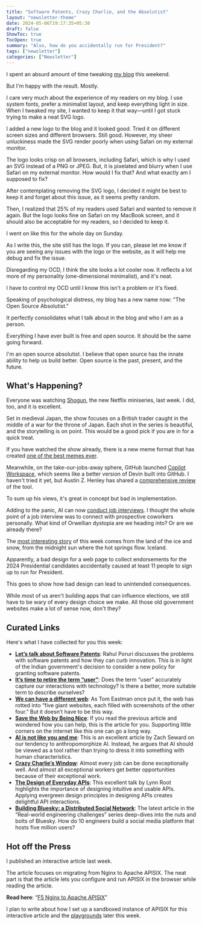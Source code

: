 ```yaml
---
title: "Software Patents, Crazy Charlie, and the Absolutist"
layout: "newsletter-theme"
date: 2024-05-06T19:17:35+05:30
draft: false
ShowToc: true
TocOpen: true
summary: "Also, how do you accidentally run for President?"
tags: ["newsletter"]
categories: ["Newsletter"]
---
```


I spent an absurd amount of time tweaking [my blog](https://navendu.me/) this weekend.

But I'm happy with the result. Mostly.

I care very much about the experience of my readers on my blog. I use system fonts, prefer a minimalist layout, and keep everything light in size. When I tweaked my site, I wanted to keep it that way—until I got stuck trying to make a neat SVG logo.

I added a new logo to the blog and it looked good. Tried it on different screen sizes and different browsers. Still good. However, my sheer unluckiness made the SVG render poorly when using Safari on my external monitor.

The logo looks crisp on all browsers, including Safari, which is why I used an SVG instead of a PNG or JPEG. But, it is pixelated and blurry when I use Safari on my external monitor. How would I fix that? And what exactly am I supposed to fix?

After contemplating removing the SVG logo, I decided it might be best to keep it and forget about this issue, as it seems pretty random.

Then, I realized that 25% of my readers used Safari and wanted to remove it again. But the logo looks fine on Safari on my MacBook screen, and it should also be acceptable for my readers, so I decided to keep it.

I went on like this for the whole day on Sunday.

As I write this, the site still has the logo. If you can, please let me know if you are seeing any issues with the logo or the website, as it will help me debug and fix the issue.

Disregarding my OCD, I think the site looks a lot cooler now. It reflects a lot more of my personality (one-dimensional minimalist), and it's neat.

I have to control my OCD until I know this isn't a problem or it's fixed.

Speaking of psychological distress, my blog has a new name now: "The Open Source Absolutist."

It perfectly consolidates what I talk about in the blog and who I am as a person.

Everything I have ever built is free and open source. It should be the same going forward.

I'm an open source absolutist. I believe that open source has the innate ability to help us build better. Open source is the past, present, and the future.

## What's Happening?

Everyone was watching [Shogun](https://en.wikipedia.org/wiki/Sh%C5%8Dgun_(2024_miniseries)), the new Netflix miniseries, last week. I did, too, and it is excellent.

Set in medieval Japan, the show focuses on a British trader caught in the middle of a war for the throne of Japan. Each shot in the series is beautiful, and the storytelling is on point. This would be a good pick if you are in for a quick treat.

If you have watched the show already, there is a new meme format that has created [one of the best memes ever](https://twitter.com/TrungTPhan/status/1783163600363753791).

Meanwhile, on the take-our-jobs-away sphere, GitHub launched [Copilot Workspace](https://github.blog/2024-04-29-github-copilot-workspace/), which seems like a better version of Devin built into GitHub. I haven't tried it yet, but Austin Z. Henley has shared a [comprehensive review](https://austinhenley.com/blog/copilotworkspace.html) of the tool.

To sum up his views, it's great in concept but bad in implementation.

Adding to the panic, AI can now [conduct job interviews](https://www.youtube.com/watch?v=FllnUBvhoUc). I thought the whole point of a job interview was to connect with prospective coworkers personally. What kind of Orwellian dystopia are we heading into? Or are we already there?

The [most interesting story](https://uxdesign.cc/how-do-you-accidentally-run-for-president-of-iceland-0d71a4785a1e) of this week comes from the land of the ice and snow, from the midnight sun where the hot springs flow. Iceland.

Apparently, a bad design for a web page to collect endorsements for the 2024 Presidential candidates accidentally caused at least 11 people to sign up to run for President.

This goes to show how bad design can lead to unintended consequences.

While most of us aren't building apps that can influence elections, we still have to be wary of every design choice we make. All those old government websites make a lot of sense now, don't they?

## Curated Links

Here's what I have collected for you this week:

- **[Let’s talk about Software Patents](https://www.youtube.com/watch?v=6Xfj6NyKSgE)**: Rahul Poruri discusses the problems with software patents and how they can curb innovation. This is in light of the Indian government's decision to consider a new policy for granting software patents.
- **[It’s time to retire the term “user”](https://www.technologyreview.com/2024/04/19/1090872/ai-users-people-terms/)**: Does the term “user” accurately capture our interactions with technology? Is there a better, more suitable term to describe ourselves?
- **[We can have a different web](https://www.citationneeded.news/we-can-have-a-different-web/)**: As Tom Eastman once put it, the web has rotted into “five giant websites, each filled with screenshots of the other four.” But it doesn’t have to be this way.
- **[Save the Web by Being Nice](https://sheep.horse/2024/4/save_the_web_by_being_nice.html)**: If you read the previous article and wondered how you can help, this is the article for you. Supporting little corners on the internet like this one can go a long way.
- **[AI is not like you and me](https://www.zachseward.com/ai-is-not-a-person/)**: This is an excellent article by Zach Seward on our tendency to anthropomorphize AI. Instead, he argues that AI should be viewed as a tool rather than trying to dress it into something with human characteristics.
- **[Crazy Charlie’s Window](https://randsinrepose.com/archives/crazy-charlies-window/)**: Almost every job can be done exceptionally well. And almost all exceptional workers get better opportunities because of their exceptional work.
- **[The Design of Everyday APIs](https://www.youtube.com/watch?v=bVoM2WLt6Hk)**: This excellent talk by Lynn Root highlights the importance of designing intuitive and usable APIs. Applying evergreen design principles in designing APIs creates delightful API interactions.
- **[Building Bluesky: a Distributed Social Network](https://newsletter.pragmaticengineer.com/p/bluesky)**: The latest article in the “Real-world engineering challenges” series deep-dives into the nuts and bolts of Bluesky. How do 10 engineers build a social media platform that hosts five million users?

## Hot off the Press

I published an interactive article last week.

The article focuses on migrating from Nginx to Apache APISIX. The neat part is that the article lets you configure and run APISIX in the browser while reading the article.

**Read here**: “[F5 Nginx to Apache APISIX](https://navendu.me//posts/nginx-to-apisix/)”

I plan to write about how I set up a sandboxed instance of APISIX for this interactive article and the [playgrounds](https://navendu.me/playground/apisix/) later this week.
